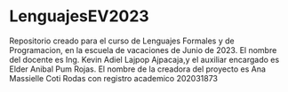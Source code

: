 # LenguajesEV2023
Repositorio creado para el curso de Lenguajes Formales y de Programacion, en la escuela de vacaciones de Junio de 2023. 
El nombre del docente es Ing. Kevin Adiel Lajpop Ajpacaja,y el auxiliar encargado es  Elder Anibal Pum Rojas. 
El nombre de la creadora del proyecto es Ana Massielle Coti Rodas con registro academico 202031873

